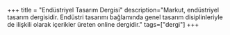 +++
title = "Endüstriyel Tasarım Dergisi"
description="Markut, endüstriyel tasarım dergisidir. Endüstri tasarımı bağlamında genel tasarım disiplinleriyle de ilişkili olarak içerikler üreten online dergidir."
tags=["dergi"]
+++
